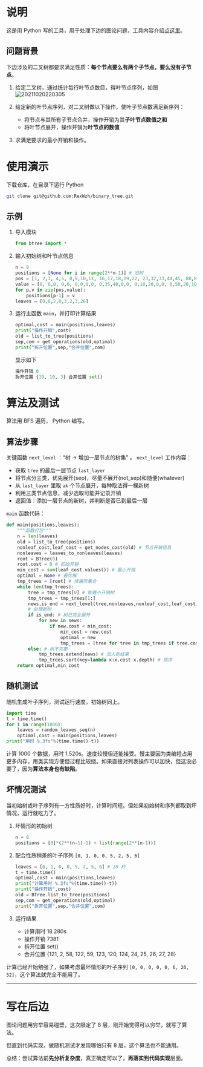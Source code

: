 # 说明
这是用 Python 写的工具，用于处理下边的图论问题，工具内容介绍[点这里](tool.md)。

## 问题背景

下边涉及的二叉树都要求满足性质：**每个节点要么有两个子节点，要么没有子节点**。

1. 给定二叉树，通过统计每行叶节点数目，得叶节点序列，如图
![20211020220305](https://cdn.jsdelivr.net/gh/RexWzh/PicBed@picgo/picgo_folder/20211020220305.png)

1. 给定新的叶节点序列，对二叉树做以下操作，使叶子节点数满足新序列：
   - 将节点与其所有子节点合并，操作开销为其**子叶节点数值之和**
   - 将叶节点展开，操作开销为**叶节点的数值**

2. 求满足要求的最小开销和操作。

# 使用演示
下载仓库，在目录下运行 Python
```bash
git clone git@github.com:RexWzh/binary_tree.git
```

## 示例

1. 导入模块
   ```py
   from btree import *
   ```

2. 输入初始树和叶节点信息
   ```py
   n = 8
   positions = [None for i in range(2**n-1)] # 旧树
   pos = [1, 2,3, 4,5, 8,9,10,11, 16,17,18,19,22, 23,32,33,44,45, 88,89,90,91, 176,177]
   value = [0, 0,0, 0,0, 0,0,0,0, 0,35,40,0,0, 0,10,20,0,0, 0,50,20,10, 10,5]
   for p,v in zip(pos,value):
       positions[p-1] = v
   leaves = [0,0,2,0,3,2,3,26]
   ```

3. 运行主函数 `main`，并打印计算结果
   ```py
   optimal,cost = main(positions,leaves)
   print("操作开销",cost)
   old = list_to_tree(positions)
   sep,com = get_operations(old,optimal)
   print("拆开位置",sep,"合并位置",com)
   ```
   显示如下
   ```py
   操作开销 0
   拆开位置 {19, 10, 3} 合并位置 set()
   ```

# 算法及测试
算法用 BFS 遍历， Python 编写。

## 算法步骤

关键函数 `next_level` ：“树 -> 增加一层节点的树集” 。
`next_level` 工作内容：
   - 获取 `tree` 的最后一层节点 `last_layer`
   - 将节点分三类，优先展开(sep)，尽量不展开(not_sep)和随便(whatever)
   - 从 `last_layer` 里取 `ak` 个节点展开，每种取法得一棵新树
   - 利用三类节点信息，减少选取可能并记录开销
   - 返回值：添加一层节点的新树，并判断是否已到最后一层


`main` 函数代码：
```py
def main(positions,leaves):
    """函数打包"""
    n = len(leaves)
    old = list_to_tree(positions)
    nonleaf_cost,leaf_cost = get_nodes_cost(old) # 节点开销信息
    nonleaves = leaves_to_nonleaves(leaves)
    root = BTree(0)
    root.cost = 0 # 初始开销
    min_cost = sum(leaf_cost.values()) # 最小开销
    optimal = None # 最优解
    tmp_trees = [root] # 待遍历集合
    while len(tmp_trees):
        tree = tmp_trees[0] # 取最小开销树
        tmp_trees = tmp_trees[1:]
        news,is_end = next_level(tree,nonleaves,nonleaf_cost,leaf_cost)
        # 处理新树
        if is_end: # 树已完全展开
            for new in news:
                if new.cost < min_cost:
                    min_cost = new.cost
                    optimal = new
                    tmp_trees = [tree for tree in tmp_trees if tree.cost<= min_cost]
        else: # 树不完整
            tmp_trees.extend(news) # 加入新结果
            tmp_trees.sort(key=lambda x:x.cost-x.depth) # 排序
    return optimal,min_cost
```


## 随机测试
随机生成叶子序列，测试运行速度，初始树同上。

```py
import time
t = time.time()
for i in range(1000):
    leaves = random_leaves_seq(n)
    optimal,cost = main(positions,leaves)
print("用时 %.3fs"%(time.time()-t))
```

计算 1000 个数据，用时 1.520s。速度较慢但还能接受。慢主要因为类编程占用更多内存，用类实现方便但过程比较绕。如果直接对列表操作可以加快，但这没必要了，因为**算法本身也有缺陷**。

## 坏情况测试
当初始树或叶子序列有一方性质好时，计算时间短。但如果初始树和序列都取到坏情况，运行就吃力了。
1. 坏情形的初始树
    ```py
    n = 8
    positions = [0]*(2**(n-1)-1) + list(range(2**(n-1)))
    ```

2. 配合性质稍差的叶子序列 `[0, 1, 0, 0, 5, 2, 5, 6]`
    ```py
    leaves = [0, 1, 0, 0, 5, 2, 5, 6] # 18 秒
    t = time.time()
    optimal,cost = main(positions,leaves)
    print("计算用时 %.3fs"%(time.time()-t))
    print("操作开销",cost)
    old = BTree.list_to_tree(positions)
    sep,com = get_operations(old,optimal)
    print("拆开位置",sep,"合并位置",com)
    ```
3. 运行结果
   - 计算用时 18.280s
   - 操作开销 7381
   - 拆开位置 set() 
   - 合并位置 {121, 2, 58, 122, 59, 123, 120, 124, 24, 25, 26, 27, 28}

计算已经开始勉强了，如果考虑最坏情形的叶子序列 `[0, 0, 0, 0, 0, 6, 26, 52]`，这个算法就完全不能用了。



--- 

# 写在后边
图论问题用穷举容易碰壁，这次限定了 8 层，刚开始觉得可以穷举，就写了算法。

但直到代码实现，做随机测试才发现哪怕只有 8 层，这个算法也不能通用。

总结：尝试算法前**先分析复杂度**，真正确定可以了，**再落实到代码实现**层面。

